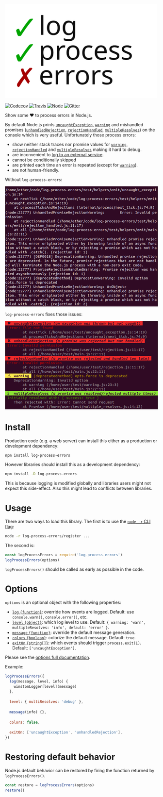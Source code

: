 <img src="https://raw.githubusercontent.com/ehmicky/design/master/log-process-errors/log-process-errors.svg?sanitize=true" width="500"/>

[![Codecov](https://img.shields.io/codecov/c/github/ehmicky/log-process-errors.svg?label=tested&logo=codecov)](https://codecov.io/gh/ehmicky/log-process-errors) [![Travis](https://img.shields.io/badge/cross-platform-4cc61e.svg?logo=travis)](https://travis-ci.org/ehmicky/log-process-errors) [![Node](https://img.shields.io/node/v/log-process-errors.svg?logo=node.js)](https://www.npmjs.com/package/log-process-errors) [![Gitter](https://img.shields.io/gitter/room/ehmicky/log-process-errors.svg?logo=gitter)](https://gitter.im/ehmicky/log-process-errors)

Show some ❤️ to process errors in Node.js.

By default Node.js prints
[`uncaughtException`](https://nodejs.org/api/process.html#process_event_uncaughtexception),
[`warning`](https://nodejs.org/api/process.html#process_event_warning) and
mishandled promises
([`unhandledRejection`](https://nodejs.org/api/process.html#process_event_unhandledrejection),
[`rejectionHandled`](https://nodejs.org/api/process.html#process_event_rejectionhandled),
[`multipleResolves`](https://nodejs.org/api/process.html#process_event_multipleresolves))
on the console which is very useful. Unfortunately those process errors:

- show neither stack traces nor promise values for
  [`warning`](https://nodejs.org/api/process.html#process_event_warning),
  [`rejectionHandled`](https://nodejs.org/api/process.html#process_event_rejectionhandled)
  and
  [`multipleResolves`](https://nodejs.org/api/process.html#process_event_multipleresolves) making it hard to debug.
- are inconvenient to [log to an external service](#custom-logging).
- cannot be conditionally skipped
- are printed each time an error is repeated (except for
  [`warning`](https://nodejs.org/api/process.html#process_event_warning)).
- are not human-friendly.

Without `log-process-errors`:

![Screenshot before](docs/before.png)

`log-process-errors` fixes those issues:

![Screenshot after](docs/after.png)

# Install

Production code (e.g. a web server) can install this either as a production or
development dependency:

```bash
npm install log-process-errors
```

However libraries should install this as a development dependency:

```bash
npm install -D log-process-errors
```

This is because logging is modified globally and libraries users might not
expect this side-effect. Also this might lead to conflicts between libraries.

# Usage

There are two ways to load this library. The first is to use the
[`node -r` CLI flag](https://nodejs.org/api/cli.html#cli_r_require_module):

```bash
node -r log-process-errors/register ...
```

The second is:

<!-- eslint-disable-next-line import/newline-after-import -->

```js
const logProcessErrors = require('log-process-errors')
logProcessErrors(options)
```

`logProcessErrors()` should be called as early as possible in the code.

# Options

`options` is an optional object with the following properties:

- [`log` `{function}`](#custom-logging): override how events are logged.
  Default: use `console.warn()`, `console.error()`, etc.
- [`level` `{object}`](#log-level): which log level to use. Default:
  `{ warning: 'warn', multipleResolves: 'info', default: 'error' }`.
- [`message` `{function}`](#log-message): override the default message
  generation.
- [`colors` `{boolean}`](#log-message): colorize the default message. Default:
  `true`.
- [`exitOn` `{string[]}`](#process-exit): which events should trigger
  `process.exit(1)`. Default: `['uncaughtException']`.

Please see the [options full documentation](options.md).

Example:

<!-- eslint-disable no-empty-function -->

```js
logProcessErrors({
  log(message, level, info) {
    winstonLogger[level](message)
  },

  level: { multiResolves: 'debug' },

  message(info) {},

  colors: false,

  exitOn: ['uncaughtException', 'unhandledRejection'],
})
```

<!-- eslint-enable no-empty-function -->

# Restoring default behavior

Node.js default behavior can be restored by firing the function returned by
`logProcessErrors()`.

```js
const restore = logProcessErrors(options)
restore()
```
